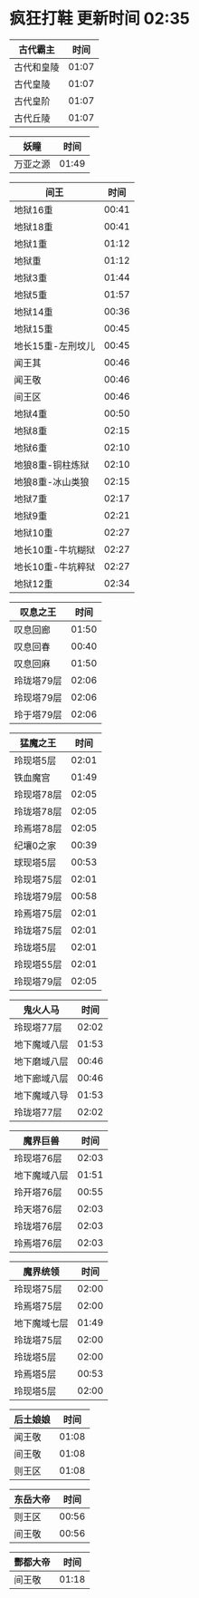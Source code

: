# 疯狂打鞋 更新时间 02:35

| 古代霸主   | 时间    |
|--------|-------|
| 古代和皇陵 | 01:07 |
| 古代皇陵 | 01:07 |
| 古代皇阶 | 01:07 |
| 古代丘陵 | 01:07 |

| 妖瞳   | 时间    |
|--------|-------|
| 万亚之源 | 01:49 |

| 间王   | 时间    |
|--------|-------|
| 地狱16重 | 00:41 |
| 地狱18重 | 00:41 |
| 地狱1重 | 01:12 |
| 地狱重 | 01:12 |
| 地狱3重 | 01:44 |
| 地狱5重 | 01:57 |
| 地狱14重 | 00:36 |
| 地狱15重 | 00:45 |
| 地长15重-左刑坟儿 | 00:45 |
| 闻王其 | 00:46 |
| 闻王敬 | 00:46 |
| 间王区 | 00:46 |
| 地狱4重 | 00:50 |
| 地狱8重 | 02:15 |
| 地狱6重 | 02:10 |
| 地狼8重-铜柱炼狱 | 02:10 |
| 地狼8重-冰山类狼 | 02:15 |
| 地狱7重 | 02:17 |
| 地狱9重 | 02:21 |
| 地狱10重 | 02:27 |
| 地长10重-牛坑糊狱 | 02:27 |
| 地长10重-牛坑粹狱 | 02:27 |
| 地狱12重 | 02:34 |

| 叹息之王   | 时间    |
|--------|-------|
| 叹息回廊 | 01:50 |
| 叹息回春 | 00:40 |
| 叹息回麻 | 01:50 |
| 玲珑塔79层 | 02:06 |
| 玲现塔79层 | 02:06 |
| 玲于塔79层 | 02:06 |

| 猛魔之王   | 时间    |
|--------|-------|
| 玲现塔5层 | 02:01 |
| 铁血魔宫 | 01:49 |
| 玲现塔78层 | 02:05 |
| 玲珑塔78层 | 02:05 |
| 玲焉塔78层 | 02:05 |
| 纪壤0之家 | 00:39 |
| 球现塔5层 | 00:53 |
| 玲现塔75层 | 02:01 |
| 玲珑塔79层 | 00:58 |
| 玲焉塔75层 | 02:01 |
| 玲珑塔75层 | 02:01 |
| 玲珑塔5层 | 02:01 |
| 玲现塔55层 | 02:01 |
| 玲现塔79层 | 02:05 |

| 鬼火人马   | 时间    |
|--------|-------|
| 玲现塔77层 | 02:02 |
| 地下魔域八层 | 01:53 |
| 地下磨域八层 | 00:46 |
| 地下廊域八层 | 00:46 |
| 地下魔域八导 | 01:53 |
| 玲珑塔77层 | 02:02 |

| 魔界巨兽   | 时间    |
|--------|-------|
| 玲现塔76层 | 02:03 |
| 地下魔域八层 | 01:51 |
| 玲开塔76层 | 00:55 |
| 玲天塔76层 | 02:03 |
| 玲珑塔76层 | 02:03 |
| 玲焉塔76层 | 02:03 |

| 魔界统领   | 时间    |
|--------|-------|
| 玲现塔75层 | 02:00 |
| 玲焉塔75层 | 02:00 |
| 地下魔域七层 | 01:49 |
| 玲珑塔75层 | 02:00 |
| 玲珑塔5层 | 02:00 |
| 玲焉塔5层 | 00:53 |
| 玲现塔5层 | 02:00 |

| 后土娘娘   | 时间    |
|--------|-------|
| 闻王敬 | 01:08 |
| 间王敬 | 01:08 |
| 则王区 | 01:08 |

| 东岳大帝   | 时间    |
|--------|-------|
| 则王区 | 00:56 |
| 间王敬 | 00:56 |

| 酆都大帝   | 时间    |
|--------|-------|
| 间王敬 | 01:18 |